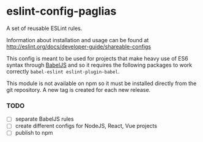 # eslint-config-paglias

A set of reusable ESLint rules.

Information about installation and usage can be found at http://eslint.org/docs/developer-guide/shareable-configs

This config is meant to be used for projects that make heavy use of ES6 syntax through [BabelJS]() and so it requires the following packages to work correctly `babel-eslint eslint-plugin-babel`.

This module is not available on npm so it must be installed directly from the git repository.
A new tag is created for each new release.

### TODO
- [ ] separate BabelJS rules
- [ ] create different configs for NodeJS, React, Vue projects
- [ ] publish to npm
